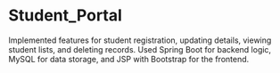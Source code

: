 # Student_Portal
Implemented features for student registration, updating details, viewing student lists, and deleting records. Used Spring Boot for backend logic, MySQL for data storage, and JSP with Bootstrap for the frontend.

